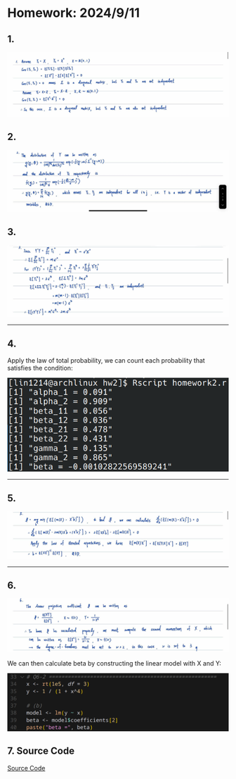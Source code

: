 # Homework: 2024/9/11

## 1.
![q1_sol](./img/q1.jpg)

## 2.
![q2_sol](./img/q2.jpg)

## 3.
![q3_sol](./img/q3.jpg)

---
<div style="page-break-after: always;"></div>

## 4.
Apply the law of total probability, we can count each probability that satisfies the condition:

![q4_sol](./img/q4.png)

---

## 5.
![q5_sol](./img/q5.jpg)

---
<div style="page-break-after: always;"></div>

## 6.
![q6_sol](./img/q6-1.jpg)

We can then calculate beta by constructing the linear model with X and Y:

![q6_sol](./img/q6-2.png)

## 7. Source Code
[Source Code](https://github.com/lin-1214/2024Econometric/blob/main/hw2/homework2.r)


